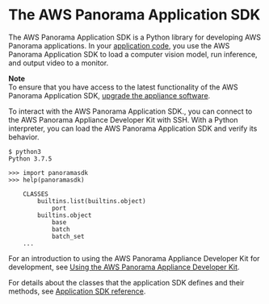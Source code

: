 # The AWS Panorama Application SDK<a name="applications-panoramasdk"></a>

The AWS Panorama Application SDK is a Python library for developing AWS Panorama applications\. In your [application code](applications-code.md), you use the AWS Panorama Application SDK to load a computer vision model, run inference, and output video to a monitor\.

**Note**  
To ensure that you have access to the latest functionality of the AWS Panorama Application SDK, [upgrade the appliance software](appliance-manage.md#appliance-manage-software)\.

To interact with the AWS Panorama Application SDK\., you can connect to the AWS Panorama Appliance Developer Kit with SSH\. With a Python interpreter, you can load the AWS Panorama Application SDK and verify its behavior\.

```
$ python3
Python 3.7.5

>>> import panoramasdk
>>> help(panoramasdk)

    CLASSES
        builtins.list(builtins.object)
            port
        builtins.object
            base
            batch
            batch_set
    ...
```

For an introduction to using the AWS Panorama Appliance Developer Kit for development, see [Using the AWS Panorama Appliance Developer Kit](gettingstarted-devkit.md)\.

For details about the classes that the application SDK defines and their methods, see [Application SDK reference](https://github.com/awsdocs/aws-panorama-developer-guide/blob/main/resources/applicationsdk-reference.md)\.
